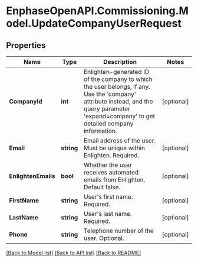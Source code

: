# EnphaseOpenAPI.Commissioning.Model.UpdateCompanyUserRequest

## Properties

Name | Type | Description | Notes
------------ | ------------- | ------------- | -------------
**CompanyId** | **int** | Enlighten-generated ID of the company to which the user belongs, if any. Use the &#39;company&#39; attribute instead, and the query parameter &#39;expand&#x3D;company&#39; to get detailed company information. | [optional] 
**Email** | **string** | Email address of the user. Must be unique within Enlighten. Required. | [optional] 
**EnlightenEmails** | **bool** | Whether the user receives automated emails from Enlighten. Default false. | [optional] 
**FirstName** | **string** | User&#39;s first name. Required. | [optional] 
**LastName** | **string** | User&#39;s last name. Required. | [optional] 
**Phone** | **string** | Telephone number of the user. Optional. | [optional] 

[[Back to Model list]](../README.md#documentation-for-models) [[Back to API list]](../README.md#documentation-for-api-endpoints) [[Back to README]](../README.md)

